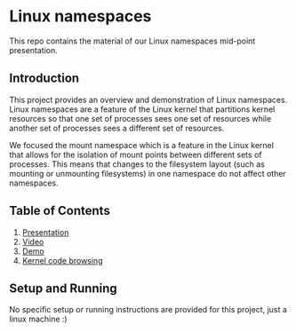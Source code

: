 # Linux namespaces

This repo contains the material of our Linux namespaces mid-point presentation.

## Introduction

This project provides an overview and demonstration of Linux namespaces. Linux namespaces are a feature of the Linux kernel that partitions kernel resources so that one set of processes sees one set of resources while another set of processes sees a different set of resources.

We focused the mount namespace which is a feature in the Linux kernel that allows for the isolation of mount points between different sets of processes. This means that changes to the filesystem layout (such as mounting or unmounting filesystems) in one namespace do not affect other namespaces.

## Table of Contents

1. [Presentation](Presentation.pptx)
2. [Video](Linux_Namespaces.mp4)
3. [Demo](demo.md)
4. [Kernel code browsing](the_mount_namespace.md)

## Setup and Running

No specific setup or running instructions are provided for this project, just a linux machine :)
